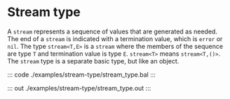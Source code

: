 # Stream type

A `stream` represents a sequence of values that are generated as needed. The end of a `stream` is indicated with a
termination value, which is `error` or `nil`. The type `stream<T,E>` is a `stream` where the members of the
sequence are type `T` and termination value is type `E`. `stream<T>` means `stream<T,()>`. The `stream` type
is a separate basic type, but like an object.


::: code ./examples/stream-type/stream_type.bal :::

::: out ./examples/stream-type/stream_type.out :::